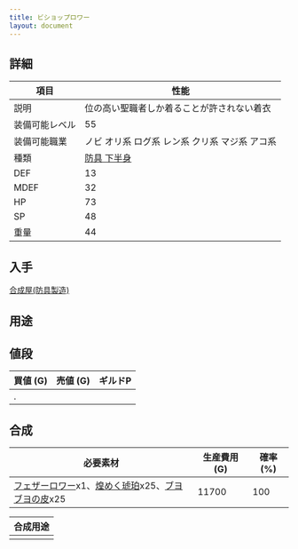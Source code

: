 ```yaml
---
title: ビショップロワー
layout: document
---
```

## 詳細


|項目|性能|
|---|---|
|説明|位の高い聖職者しか着ることが許されない着衣|
|装備可能レベル|55|
|装備可能職業|ノビ オリ系 ログ系 レン系 クリ系 マジ系 アコ系|
|種類|[防具 下半身](防具(下半身))|
|DEF|13|
|MDEF|32|
|HP|73|
|SP|48|
|重量|44|

## 入手

[合成屋(防具製造)](合成屋(防具製造))

## 用途


## 値段


|買値 (G)|売値 (G)|ギルドP|
|---|---|---|
|.|||

## 合成


|必要素材|生産費用 (G)|確率 (%)|
|---|---|---|
|[フェザーロワー](フェザーロワー)x1、[煌めく琥珀](煌めく琥珀)x25、[ブヨブヨの皮](ブヨブヨの皮)x25|11700|100|


|合成用途|
|---|
||
